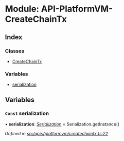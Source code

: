 # Module: API-PlatformVM-CreateChainTx

## Index

### Classes

- [CreateChainTx](../classes/api_platformvm_createchaintx.createchaintx)

### Variables

- [serialization](api_platformvm_createchaintx#const-serialization)

## Variables

### `Const` serialization

• **serialization**: _[Serialization](../classes/utils_serialization.serialization)_ = Serialization.getInstance()

_Defined in [src/apis/platformvm/createchaintx.ts:22](https://github.com/chain4travel/caminojs/blob/3883166/src/apis/platformvm/createchaintx.ts#L22)_
